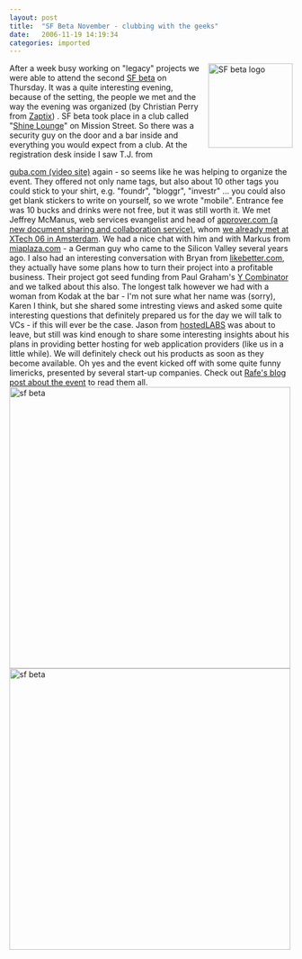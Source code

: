 ```yaml
---
layout: post
title:  "SF Beta November - clubbing with the geeks"
date:   2006-11-19 14:19:34
categories: imported
---
```

[<img style="float: right; width: 150px; margin-left: 5px" alt="SF beta logo" src="http://photos.meetup.com/photos/event/b/8/9/5/event_647253.jpeg" />][1]After a week busy working on "legacy" projects we were able to attend the second [SF beta][1] on Thursday. It was a quite interesting evening, because of the setting, the people we met and the way the evening was organized (by Christian Perry from [Zaptix][2]) . SF beta took place in a club called "[Shine Lounge][3]" on Mission Street. So there was a security guy on the door and a bar inside and everything you would expect from a club. <!--more-->At the registration desk inside I saw T.J. from 

[guba.com (video site)][4] again - so seems like he was helping to organize the event. They offered not only name tags, but also about 10 other tags you could stick to your shirt, e.g. "foundr", "bloggr", "investr" ... you could also get blank stickers to write on yourself, so we wrote "mobile". Entrance fee was 10 bucks and drinks were not free, but it was still worth it. We met Jeffrey McManus, web services evangelist and head of [approver.com (a new document sharing and collaboration service)][5], whom [we already met at XTech 06 in Amsterdam][6]. We had a nice chat with him and with Markus from [miaplaza.com][7] - a German guy who came to the Silicon Valley several years ago. I also had an interesting conversation with Bryan from [likebetter.com][8], they actually have some plans how to turn their project into a profitable business. Their project got seed funding from Paul Graham's [Y Combinator][9] and we talked about this also. The longest talk however we had with a woman from Kodak at the bar - I'm not sure what her name was (sorry), Karen I think, but she shared some intresting views and asked some quite interesting questions that definitely prepared us for the day we will talk to VCs - if this will ever be the case. Jason from [hostedLABS][10] was about to leave, but still was kind enough to share some interesting insights about his plans in providing better hosting for web application providers (like us in a little while). We will definitely check out his products as soon as they become available. Oh yes and the event kicked off with some quite funny limericks, presented by several start-up companies. Check out [Rafe's blog post about the event][11] to read them all. <img alt="sf beta" id="image62" style="width: 500px" src="http://www.pavingways.com/wp-content/uploads/CIMG4199.jpg" /> <img alt="sf beta" id="image63" style="width: 500px" src="http://www.pavingways.com/wp-content/uploads/CIMG4200.jpg" />

[1]: http://web.meetup.com/18/?gj=sj3
[2]: http://www.zaptix.com/
[3]: http://shinesf.com/
[4]: http://www.guba.com
[5]: http://www.approver.com
[6]: http://flickr.com/photos/adactio/148741326/
[7]: http://www.miaplaza.com
[8]: http://www.likebetter.com
[9]: http://ycombinator.com/
[10]: http://www.hostedlabs.com/
[11]: http://webware.com/8301-1_109-9663631-2.html